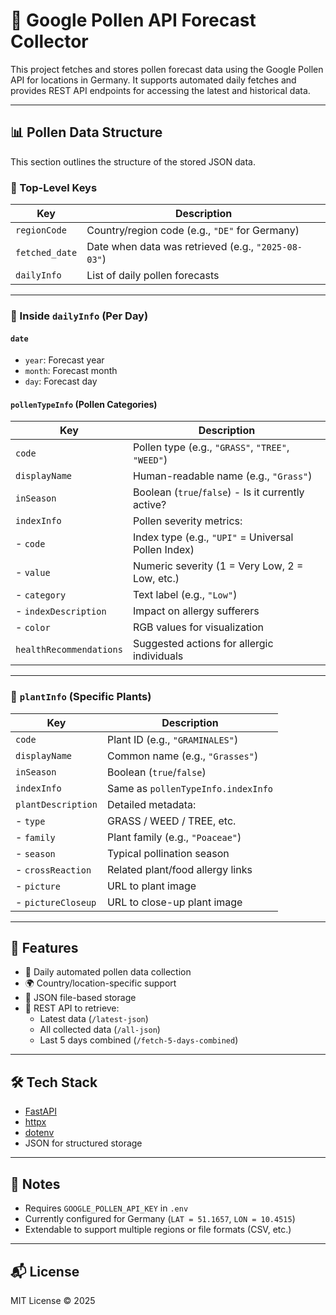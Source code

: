 # 🌿 Google Pollen API Forecast Collector

This project fetches and stores pollen forecast data using the Google Pollen API for locations in Germany. It supports automated daily fetches and provides REST API endpoints for accessing the latest and historical data.

---

## 📊 Pollen Data Structure

This section outlines the structure of the stored JSON data.

### 🔑 Top-Level Keys

| Key            | Description                                                  |
|----------------|--------------------------------------------------------------|
| `regionCode`   | Country/region code (e.g., `"DE"` for Germany)               |
| `fetched_date` | Date when data was retrieved (e.g., `"2025-08-03"`)          |
| `dailyInfo`    | List of daily pollen forecasts                               |

---

### 📅 Inside `dailyInfo` (Per Day)

#### `date`
- `year`: Forecast year  
- `month`: Forecast month  
- `day`: Forecast day  

#### `pollenTypeInfo` (Pollen Categories)

| Key                    | Description                                            |
|------------------------|--------------------------------------------------------|
| `code`                 | Pollen type (e.g., `"GRASS"`, `"TREE"`, `"WEED"`)      |
| `displayName`          | Human-readable name (e.g., `"Grass"`)                 |
| `inSeason`             | Boolean (`true`/`false`) - Is it currently active?     |
| `indexInfo`            | Pollen severity metrics:                               |
| - `code`               | Index type (e.g., `"UPI"` = Universal Pollen Index)    |
| - `value`              | Numeric severity (1 = Very Low, 2 = Low, etc.)         |
| - `category`           | Text label (e.g., `"Low"`)                             |
| - `indexDescription`   | Impact on allergy sufferers                            |
| - `color`              | RGB values for visualization                           |
| `healthRecommendations` | Suggested actions for allergic individuals           |

---

### 🌱 `plantInfo` (Specific Plants)

| Key                    | Description                                             |
|------------------------|---------------------------------------------------------|
| `code`                 | Plant ID (e.g., `"GRAMINALES"`)                         |
| `displayName`          | Common name (e.g., `"Grasses"`)                         |
| `inSeason`             | Boolean (`true`/`false`)                                |
| `indexInfo`            | Same as `pollenTypeInfo.indexInfo`                      |
| `plantDescription`     | Detailed metadata:                                      |
| - `type`               | GRASS / WEED / TREE, etc.                               |
| - `family`             | Plant family (e.g., `"Poaceae"`)                        |
| - `season`             | Typical pollination season                              |
| - `crossReaction`      | Related plant/food allergy links                        |
| - `picture`            | URL to plant image                                      |
| - `pictureCloseup`     | URL to close-up plant image                             |

---

## 🚀 Features

- 🔄 Daily automated pollen data collection
- 🌍 Country/location-specific support
- 🧪 JSON file-based storage
- 🔗 REST API to retrieve:
  - Latest data (`/latest-json`)
  - All collected data (`/all-json`)
  - Last 5 days combined (`/fetch-5-days-combined`)

---

## 🛠 Tech Stack

- [FastAPI](https://fastapi.tiangolo.com/)
- [httpx](https://www.python-httpx.org/)
- [dotenv](https://pypi.org/project/python-dotenv/)
- JSON for structured storage

---

## 📌 Notes

- Requires `GOOGLE_POLLEN_API_KEY` in `.env`
- Currently configured for Germany (`LAT = 51.1657`, `LON = 10.4515`)
- Extendable to support multiple regions or file formats (CSV, etc.)

---

## 📬 License

MIT License © 2025


